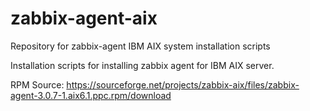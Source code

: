 # zabbix-agent-aix
Repository for zabbix-agent IBM AIX system installation scripts

Installation scripts for installing zabbix agent for IBM AIX server.

RPM Source: https://sourceforge.net/projects/zabbix-aix/files/zabbix-agent-3.0.7-1.aix6.1.ppc.rpm/download

